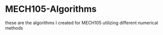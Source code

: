 # MECH105-Algorithms
these are the algorithms I created for MECH105 utilizing different numerical methods 
